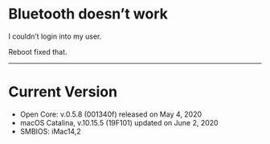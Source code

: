 # Bluetooth doesn’t work

I couldn’t login into my user. 

Reboot fixed that.


---

# Current Version

- Open Core: v.0.5.8 (001340f) released on May 4, 2020
- macOS Catalina, v.10.15.5 (19F101) updated on June 2, 2020
- SMBIOS: iMac14,2
